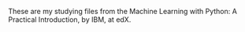 These are my studying files from the Machine Learning with Python: A Practical Introduction, by IBM, at edX.